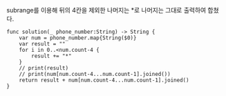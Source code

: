 subrange를 이용해 뒤의 4칸을 제외한 나머지는 *로 나머지는 그대로 출력하여 합쳤다.   

```
func solution(_ phone_number:String) -> String {
    var num = phone_number.map{String($0)}
    var result = ""
    for i in 0..<num.count-4 {
        result += "*"
    }
    // print(result)
    // print(num[num.count-4...num.count-1].joined())
    return result + num[num.count-4...num.count-1].joined()
}
```
